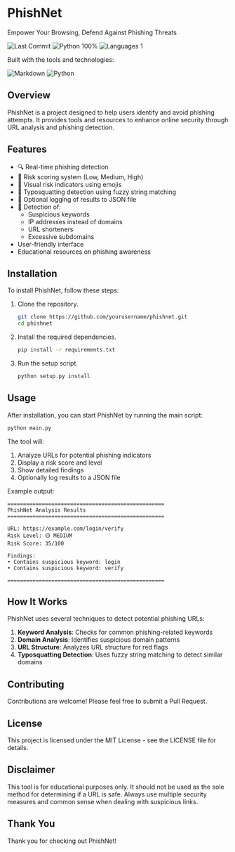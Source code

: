# PhishNet

Empower Your Browsing, Defend Against Phishing Threats

![Last Commit](https://img.shields.io/badge/last%20commit-today-blue) ![Python 100%](https://img.shields.io/badge/python-100%25-blue) ![Languages 1](https://img.shields.io/badge/languages-1-blue)

Built with the tools and technologies:

![Markdown](https://img.shields.io/badge/-Markdown-blue) ![Python](https://img.shields.io/badge/-Python-blue)

## Overview
PhishNet is a project designed to help users identify and avoid phishing attempts. It provides tools and resources to enhance online security through URL analysis and phishing detection.

## Features
- 🔍 Real-time phishing detection
- 🎯 Risk scoring system (Low, Medium, High)
- 🎨 Visual risk indicators using emojis
- 🔄 Typosquatting detection using fuzzy string matching
- 📝 Optional logging of results to JSON file
- 🎯 Detection of:
  - Suspicious keywords
  - IP addresses instead of domains
  - URL shorteners
  - Excessive subdomains
- User-friendly interface
- Educational resources on phishing awareness

## Installation
To install PhishNet, follow these steps:
1. Clone the repository.
   ```bash
   git clone https://github.com/yourusername/phishnet.git
   cd phishnet
   ```
2. Install the required dependencies.
   ```bash
   pip install -r requirements.txt
   ```
3. Run the setup script.
   ```bash
   python setup.py install
   ```

## Usage
After installation, you can start PhishNet by running the main script:
```bash
python main.py
```

The tool will:
1. Analyze URLs for potential phishing indicators
2. Display a risk score and level
3. Show detailed findings
4. Optionally log results to a JSON file

Example output:
```
==================================================
PhishNet Analysis Results
==================================================

URL: https://example.com/login/verify
Risk Level: 🟡 MEDIUM
Risk Score: 35/100

Findings:
• Contains suspicious keyword: login
• Contains suspicious keyword: verify

==================================================
```

## How It Works

PhishNet uses several techniques to detect potential phishing URLs:

1. **Keyword Analysis**: Checks for common phishing-related keywords
2. **Domain Analysis**: Identifies suspicious domain patterns
3. **URL Structure**: Analyzes URL structure for red flags
4. **Typosquatting Detection**: Uses fuzzy string matching to detect similar domains

## Contributing
Contributions are welcome! Please feel free to submit a Pull Request.

## License
This project is licensed under the MIT License - see the LICENSE file for details.

## Disclaimer
This tool is for educational purposes only. It should not be used as the sole method for determining if a URL is safe. Always use multiple security measures and common sense when dealing with suspicious links.

## Thank You
Thank you for checking out PhishNet! 